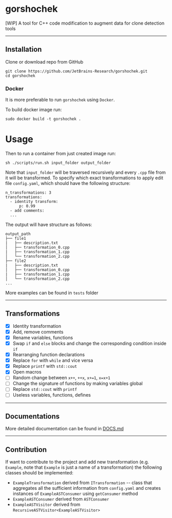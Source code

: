 # gorshochek
[WIP] A tool for C++ code modification to augment data for clone detection tools

-------------
## Installation
Clone or download repo from GitHub
```(bash)
git clone https://github.com/JetBrains-Research/gorshochek.git
cd gorshochek
```
### Docker
It is more preferable to run `gorshochek` using `Docker`. 

To build docker image run:
```(bash)
sudo docker build -t gorshochek .
```
# Usage
Then to run a container from just created image run:
```(bash)
sh ./scripts/run.sh input_folder output_folder
```
Note that `input_folder` will be traversed recursively and every `.cpp` file from it will be transformed.
To specify which exact transformations to apply edit file `config.yaml`, which should have the following structure:
```
n_transformations: 3
transformations:
  - identity transform:
      p: 0.99
  - add comments:
  ...
```
The output will have structure as follows:
```
output_path
├── file1
|   ├── description.txt
│   ├── transformation_0.cpp
|   ├── transformation_1.cpp
│   └── transformation_2.cpp
├── file2
|   ├── description.txt
│   ├── transformation_0.cpp
|   ├── transformation_1.cpp
│   └── transformation_2.cpp
...
```
More examples can be found in `tests` folder

--------------
## Transformations

- [x] Identity transformation
- [x] Add, remove comments
- [x] Rename variables, functions
- [x] Swap `if` and `else` blocks and change the corresponding condition inside `if`
- [x] Rearranging function declarations
- [x] Replace `for` with `while` and vice versa 
- [x] Replace `printf` with `std::cout`
- [x] Open macros
- [ ] Random change between `x++`, `++x`, `x+=1`, `x=x+1`
- [ ] Change the signature of functions by making variables global
- [ ] Replace `std::cout` with `printf`
- [ ] Useless variables, functions, defines

--------------
## Documentations

More detailed documentation can be found in [DOCS.md](DOCS.md)

---------------
## Contribution

If want to contribute to the project and add new transformation (e.g. `Example`, note that `Example` 
is just a name of a transformation) the following classes should be implemented:
- `ExampleTransformation` derived from `ITransformation` --  class that aggregates all the sufficient
information from `config.yaml` and creates instances of `ExampleASTConsumer` using 
`getConsumer` method
- `ExampleASTConsumer` derived from `ASTConsumer`
- `ExampleASTVisitor` derived from `RecursiveASTVisitor<ExampleASTVisitor>`
